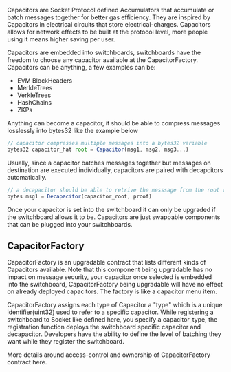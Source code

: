 Capacitors are Socket Protocol defined Accumulators that accumulate or batch messages together for better gas efficiency. They are inspired by Capacitors in electrical circuits that store electrical-charges. Capacitors allows for network effects to be built at the protocol level, more people using it means higher saving per user. 

Capacitors are embedded into switchboards, switchboards have the freedom to choose any capacitor available at the CapacitorFactory. Capacitors can be anything, a few examples can be:
- EVM BlockHeaders 
- MerkleTrees
- VerkleTrees
- HashChains 
- ZKPs

Anything can become a capacitor, it should be able to compress messages losslessly into bytes32 like the example below 
```javascript
// capacitor compresses multiple messages into a bytes32 variable
bytes32 capacitor_hat root = Capacitor(msg1, msg2, msg3...)
```
Usually, since a capacitor batches messages together but messages on destination are executed individually, capacitors are paired with decapcitors automatically. 

```javascript
// a decapacitor should be able to retrive the messsage from the root via a proof
bytes msg1 = Decapacitor(capacitor_root, proof) 
```

Once your capacitor is set into the switchboard it can only be upgraded if the switchboard allows it to be. Capacitors are just swappable components that can be plugged into your switchboards.

## CapacitorFactory

CapacitorFactory is an upgradable contract that lists different kinds of Capacitors available. Note that this component being upgradable has no impact on message security, your capacitor once selected is embedded into the switchboard, CapacitorFactory being upgradable will have no effect on already deployed capacitors. The factory is like a capacitor menu item.

CapacitorFactory assigns each type of Capacitor a "type" which is a unique identifier(uint32) used to refer to a specific capacitor. While registering a switchboard to Socket like defined here, you specify a capacitor_type, the registration function deploys the switchboard specific capacitor and decapacitor. Developers have the ability to define the level of batching they want while they register the switchboard. 

More details around access-control and ownership of CapacitorFactory contract here.